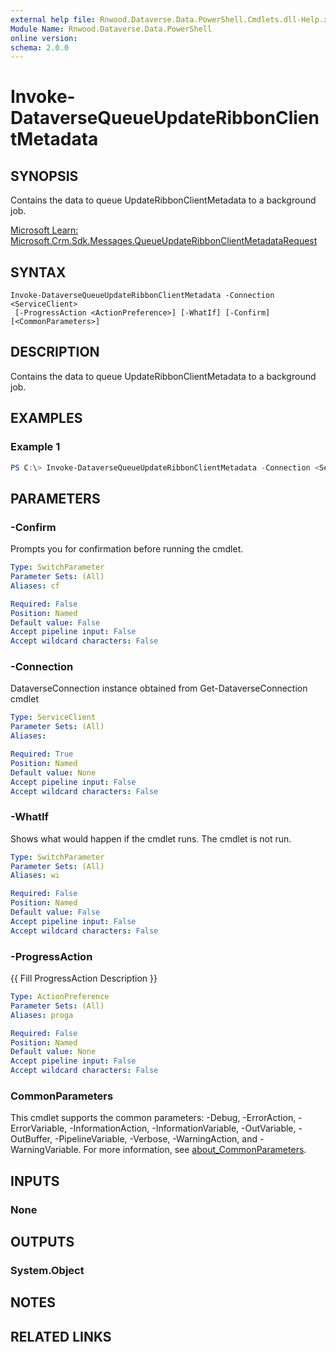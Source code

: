 ```yaml
---
external help file: Rnwood.Dataverse.Data.PowerShell.Cmdlets.dll-Help.xml
Module Name: Rnwood.Dataverse.Data.PowerShell
online version:
schema: 2.0.0
---
```


# Invoke-DataverseQueueUpdateRibbonClientMetadata

## SYNOPSIS
Contains the data to queue UpdateRibbonClientMetadata to a background job.

[Microsoft Learn: Microsoft.Crm.Sdk.Messages.QueueUpdateRibbonClientMetadataRequest](https://learn.microsoft.com/dotnet/api/Microsoft.Crm.Sdk.Messages.QueueUpdateRibbonClientMetadataRequest)

## SYNTAX

```
Invoke-DataverseQueueUpdateRibbonClientMetadata -Connection <ServiceClient>
 [-ProgressAction <ActionPreference>] [-WhatIf] [-Confirm] [<CommonParameters>]
```

## DESCRIPTION
Contains the data to queue UpdateRibbonClientMetadata to a background job.

## EXAMPLES

### Example 1
```powershell
PS C:\> Invoke-DataverseQueueUpdateRibbonClientMetadata -Connection <ServiceClient>
```

## PARAMETERS

### -Confirm
Prompts you for confirmation before running the cmdlet.

```yaml
Type: SwitchParameter
Parameter Sets: (All)
Aliases: cf

Required: False
Position: Named
Default value: False
Accept pipeline input: False
Accept wildcard characters: False
```

### -Connection
DataverseConnection instance obtained from Get-DataverseConnection cmdlet

```yaml
Type: ServiceClient
Parameter Sets: (All)
Aliases:

Required: True
Position: Named
Default value: None
Accept pipeline input: False
Accept wildcard characters: False
```

### -WhatIf
Shows what would happen if the cmdlet runs. The cmdlet is not run.

```yaml
Type: SwitchParameter
Parameter Sets: (All)
Aliases: wi

Required: False
Position: Named
Default value: False
Accept pipeline input: False
Accept wildcard characters: False
```

### -ProgressAction
{{ Fill ProgressAction Description }}

```yaml
Type: ActionPreference
Parameter Sets: (All)
Aliases: proga

Required: False
Position: Named
Default value: None
Accept pipeline input: False
Accept wildcard characters: False
```

### CommonParameters
This cmdlet supports the common parameters: -Debug, -ErrorAction, -ErrorVariable, -InformationAction, -InformationVariable, -OutVariable, -OutBuffer, -PipelineVariable, -Verbose, -WarningAction, and -WarningVariable. For more information, see [about_CommonParameters](http://go.microsoft.com/fwlink/?LinkID=113216).

## INPUTS

### None
## OUTPUTS

### System.Object
## NOTES

## RELATED LINKS

